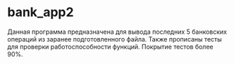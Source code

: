 # bank_app2
Данная программа предназначена для вывода последних 5 банковских операций из заранее подготовленного файла. 
Также прописаны тесты для проверки работоспособности функций. Покрытие тестов более 90%.
